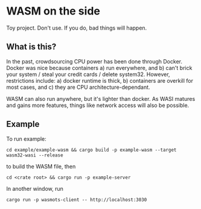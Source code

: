 # WASM on the side

Toy project. Don't use. If you do, bad things will happen.

## What is this?

In the past, crowdsourcing CPU power has been done through Docker. Docker was nice because containers a) run everywhere, and b) can't brick your system / steal your credit cards / delete system32. However, restrictions include: a) docker runtime is thick, b) containers are overkill for most cases, and c) they are CPU architecture-dependant.

WASM can also run anywhere, but it's lighter than docker. As WASI matures and gains more features, things like network access will also be possible.

## Example

To run example: 

`cd example/example-wasm && cargo build -p example-wasm --target wasm32-wasi --release` 

to build the WASM file, then

`cd <crate root> && cargo run -p example-server`

In another window, run

`cargo run -p wasmots-client -- http://localhost:3030`
